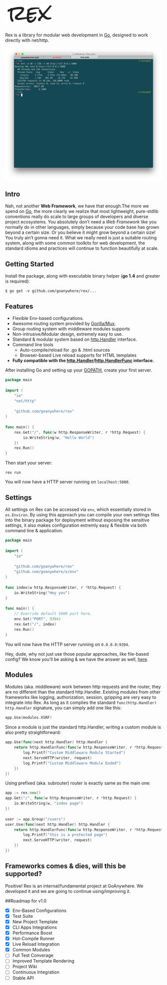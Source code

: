<a href="#"><img alt="rex" src="https://raw.githubusercontent.com/go-rex/rex/assets/images/rex.png" width="160px" height="64px"></a>
===

Rex is a library for modular web development in [Go](http://golang.org/), designed to work directly with net/http.

<img alt="wrk" src="https://raw.githubusercontent.com/goanywhere/rex/assets/images/wrk.png">

## Intro

Nah, not another **Web Framework**, we have that enough.The more we spend on [Go](http://golang.org/), the more clearly we realize that most lightweight, pure-stdlib conventions really do scale to large groups of developers and diverse project ecosystems. You absolutely don’t need a *Web Framework* like you normally do in other languages, simply because your code base has grown beyond a certain size. Or you believe it might grow beyond a certain size! You truly ain’t gonna need it. What we really need is just a suitable routing system, along with some common toolkits for web development, the standard idioms and practices will continue to function beautifully at scale.

## Getting Started

Install the package, along with executable binary helper (**go 1.4** and greater is required):

```shell
$ go get -v github.com/goanywhere/rex/...
```

## Features
* Flexible Env-based configurations.
* Awesome routing system provided by [Gorilla/Mux](//github.com/gorilla/mux).
* Group routing system with middleware modules supports
* Non-intrusive/Modular design, extremely easy to use.
* Standard & modular system based on [http.Handler](http://godoc.org/net/http#Handler) interface.
* Command line tools
    * Auto-compile/reload for .go & .html sources
    * Browser-based Live reload supports for HTML templates
* **Fully compatible with the [http.Handler](http://godoc.org/net/http#Handler)/[http.HandlerFunc](http://godoc.org/net/http#HandlerFunc) interface.**


After installing Go and setting up your [GOPATH](http://golang.org/doc/code.html#GOPATH), create your first server.

``` go
package main

import (
    "io"
    "net/http"

    "github.com/goanywhere/rex"
)

func main() {
    rex.Get("/", func(w http.ResponseWriter, r *http.Request) {
        io.WriteString(w, "Hello World")
    })
    rex.Run()
}
```

Then start your server:
``` shell
rex run
```

You will now have a HTTP server running on `localhost:5000`.




## Settings

All settings on Rex can be accessed via `env`, which essentially stored in `os.Environ`. By using this approach you can compile your own settings files into the binary package for deployment without exposing the sensitive settings, it also makes configuration extremly easy & flexible via both command line & application.

``` go
package main

import (
    "io"

    "github.com/goanywhere/rex"
    "github.com/goanywhere/x/env"
)

func index(w http.ResponseWriter, r *http.Request) {
    io.WriteString("Hey you")
}

func main() {
    // Override default 5000 port here.
    env.Set("PORT", 9394)
    rex.Get("/", index)
    rex.Run()
}
```

You will now have the HTTP server running on `0.0.0.0:9394`.

Hey, dude, why not just use those popular approaches, like file-based config? We know you'll be asking & we have the answer as well, [here](http://12factor.net/config).


## Modules

Modules (aka. middleware) work between http requests and the router, they are no different than the standard http.Handler. Existing modules from other frameworks like logging, authorization, session, gzipping are very easy to integrate into Rex. As long as it complies the standard `func(http.Handler) http.Handler` signature, you can simply add one like this:

``` go
app.Use(modules.XSRF)
```


Since a module is just the standard http.Handler, writing a custom module is also pretty straightforward:

``` go
app.Use(func(next http.Handler) http.Handler {
    return http.HandlerFunc(func(w http.ResponseWriter, r *http.Request) {
        log.Printf("Custom Middleware Module Started")
        next.ServeHTTP(writer, request)
        log.Printf("Custom Middleware Module Ended")
    })
})
```

Using prefixed (aka. subrouter) router is exactly same as the main one:

```go
app := rex.new()
app.Get("/", func(w http.ResponseWriter, r *http.Request) {
    io.WriteString(w, "index page")
})

user := app.Group("/users")
user.Use(func(next http.Handler) http.Handler {
    return http.HandlerFunc(func(w http.ResponseWriter, r *http.Request) {
        log.Printf("this is a protected page")
        next.ServeHTTP(writer, request)
    })
})
```


## Frameworks comes & dies, will this be supported?

Positive! Rex is an internal/fundamental project at GoAnywhere. We developed it and we are going to continue using/improving it.


##Roadmap for v1.0


- [X] Env-Based Configurations
- [X] Test Suite
- [X] New Project Template
- [X] CLI Apps Integrations
- [X] Performance Boost
- [X] Hot-Compile Runner
- [X] Live Reload Integration
- [X] Common Modules
- [ ] Full Test Converage
- [ ] Improved Template Rendering
- [ ] Project Wiki
- [ ] Continuous Integration
- [ ] Stable API
